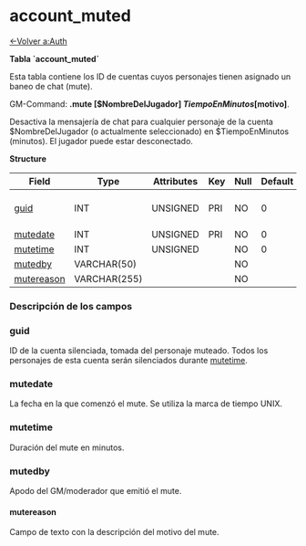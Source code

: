 # account\_muted

[<-Volver a:Auth](database-auth.md)

**Tabla \`account\_muted\`**

Esta tabla contiene los ID de cuentas cuyos personajes tienen asignado un baneo de chat (mute).

GM-Command: **.mute [$NombreDelJugador] $TiempoEnMinutos [$motivo]**.

Desactiva la mensajería de chat para cualquier personaje de la cuenta $NombreDelJugador (o actualmente seleccionado) en $TiempoEnMinutos (minutos). El jugador puede estar desconectado.

**Structure**

| Field           | Type         | Attributes | Key | Null | Default | Extra | Comment                  |
| --------------- | ------------ | ---------- | --- | ---- | ------- | ----- | ------------------------ |
| [guid][1]       | INT          | UNSIGNED   | PRI | NO   | 0       |       | Global Unique Identifier |
| [mutedate][2]   | INT          | UNSIGNED   | PRI | NO   | 0       |       |                          |
| [mutetime][3]   | INT          | UNSIGNED   |     | NO   | 0       |       |                          |
| [mutedby][4]    | VARCHAR(50)  |            |     | NO   |         |       |                          |
| [mutereason][5] | VARCHAR(255) |            |     | NO   |         |       |                          |

[1]: #guid
[2]: #mutedate
[3]: #mutetime
[4]: #mutedby
[5]: #mutereason

### Descripción de los campos

### guid

ID de la cuenta silenciada, tomada del personaje muteado. Todos los personajes de esta cuenta serán silenciados durante [mutetime](#mutetime).

### mutedate

La fecha en la que comenzó el mute. Se utiliza la marca de tiempo UNIX.

### mutetime

Duración del mute en minutos.

### mutedby

Apodo del GM/moderador que emitió el mute.

#### mutereason

Campo de texto con la descripción del motivo del mute.